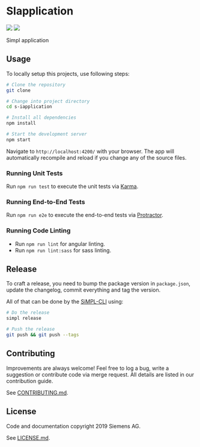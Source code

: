 # SIapplication

[![](https://img.shields.io/badge/SiMPL-Project-009999.svg)](https://simpl.siemens.io)
[![](https://img.shields.io/badge/license-SISL--1.1-blue.svg)](LICENSE.md)
<!-- [![](https://code.siemens.com/[GROUP]/[PROJECT]/badges/master/build.svg)](https://code.siemens.com/[GROUP]/[PROJECT]/commits/master) -->
<!-- [![](https://code.siemens.com/[GROUP]/[PROJECT]/badges/master/coverage.svg)](https://code.siemens.com/[GROUP]/[PROJECT]/commits/master) -->

Simpl application

## Usage

To locally setup this projects, use following steps:

``` sh
# Clone the repository
git clone 

# Change into project directory
cd s-iapplication

# Install all dependencies
npm install

# Start the development server
npm start
```

Navigate to `http://localhost:4200/` with your browser. The app will 
automatically recompile and reload if you change any of the source files.

### Running Unit Tests

Run `npm run test` to execute the unit tests via [Karma](https://karma-runner.github.io).

### Running End-to-End Tests

Run `npm run e2e` to execute the end-to-end tests via [Protractor](http://www.protractortest.org/).

### Running Code Linting

- Run `npm run lint` for angular linting.
- Run `npm run lint:sass` for sass linting.

## Release

To craft a release, you need to bump the package version in `package.json`,
update the changelog, commit everything and tag the version.

All of that can be done by the [SiMPL-CLI](https://code.siemens.com/simpl/simpl-cli)
using:

``` sh
# Do the release
simpl release

# Push the release
git push && git push --tags
```

## Contributing

Improvements are always welcome! Feel free to log a bug, write a suggestion or
contribute code via merge request. All details are listed in our contribution
guide.

See [CONTRIBUTING.md](CONTRIBUTING.md).

## License

Code and documentation copyright 2019 Siemens AG.

See [LICENSE.md](LICENSE.md).

